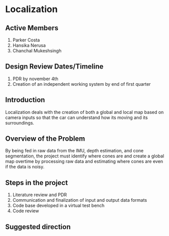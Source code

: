 # Localization

## Active Members
1. Parker Costa
1. Hansika Nerusa
1. Chanchal Mukeshsingh

## Design Review Dates/Timeline
1. PDR by november 4th
1. Creation of an independent working system by end of first quarter

## Introduction
Localization deals with the creation of both a global and local map
based on camera inputs so that the car can understand how its moving
and its surroundings. 

## Overview of the Problem
By being fed in raw data from the IMU, depth estimation, and cone
segmentation, the project must identify where cones are and create a
global map overtime by processing raw data and estimating where cones
are even if the data is noisy.

## Steps in the project
1. Literature review and PDR
1. Communication and finalization of input and output data formats 
1. Code base developed in a virtual test bench
1. Code review

## Suggested direction
